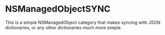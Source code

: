 NSManagedObjectSYNC
===================

This is a simple NSManagedObject category that makes syncing with JSON dictionaries, or any other dictionaries much more simple. 
